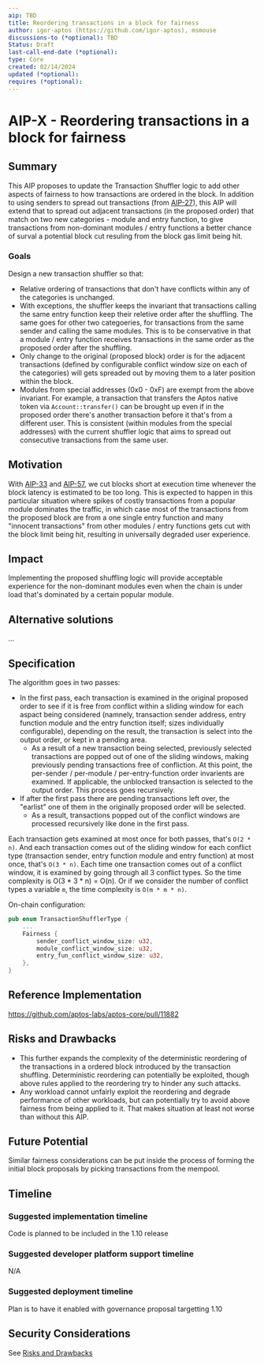 ```yaml
---
aip: TBD
title: Reordering transactions in a block for fairness
author: igor-aptos (https://github.com/igor-aptos), msmouse
discussions-to (*optional): TBD
Status: Draft
last-call-end-date (*optional): 
type: Core
created: 02/14/2024
updated (*optional):
requires (*optional):
---
```


# AIP-X - Reordering transactions in a block for fairness

## Summary

This AIP proposes to update the Transaction Shuffler logic to add other aspects of fairness to how transactions are ordered in the block.
In addition to using senders to spread out transactions (from [AIP-27](https://github.com/aptos-foundation/AIPs/blob/main/aips/aip-27.md)), this AIP will extend that to spread out adjacent transactions (in the proposed order) that match on two new categories - module and entry function, to give transactions from non-dominant modules / entry functions a better chance of surval a potential block cut resuling from the block gas limit being hit.

### Goals

Design a new transaction shuffler so that: 
* Relative ordering of transactions that don't have conflicts within any of the categories is unchanged.
* With exceptions, the shuffler keeps the invariant that transactions calling the same entry function keep their reletive order after the shuffling. The same goes for other two categoeries, for transactions from the same sender and calling the same modules. This is to be conservative in that a module / entry function receives transactions in the same order as the proposed order after the shuffling.
* Only change to the original (proposed block) order is for the adjacent transactions (defined by configurable conflict window size on each of the categories) will gets spreaded out by moving them to a later position within the block.  
* Modules from special addresses (0x0 - 0xF) are exempt from the above invariant. For example, a transaction that transfers the Aptos native token via `Account::transfer()` can be brought up even if in the proposed order there's another transaction before it that's from a different user. This is consistent (within modules from the special addresses) with the current shuffler logic that aims to spread out consecutive transactions from the same user.


## Motivation

With [AIP-33](https://github.com/aptos-foundation/AIPs/blob/main/aips/aip-33.md) and [AIP-57](https://github.com/aptos-foundation/AIPs/blob/main/aips/aip-57.md), we cut blocks short at execution time whenever the block latency is estimated to be too long. This is expected to happen in this particular situation where spikes of costly transactions from a popular module dominates the traffic, in which case most of the transactions from the proposed block are from a one single entry function and many "innocent transactions" from other modules / entry functions gets cut with the block limit being hit, resulting in universally degraded user experience.

## Impact

Implementing the proposed shuffling logic will provide acceptable experience for the non-dominant modules even when the chain is under load that's dominated by a certain popular module.

## Alternative solutions

...

## Specification

The algorithm goes in two passes:
* In the first pass, each transaction is examined in the original proposed order to see if it is free from conflict within a sliding window for each aspact being considered (namnely, transaction sender address, entry function module and the entry function itself; sizes individually configurable), depending on the result, the transaction is select into the output order, or kept in a pending area.
  * As a result of a new transaction being selected, previously selected transactions are popped out of one of the sliding windows, making previously pending transactions free of confliction. At this point, the per-sender / per-module / per-entry-function order invarients are examined. If applicable, the unblocked transaction is selected to the output order. This process goes recursively.
* If after the first pass there are pending transactions left over, the "earlist" one of them in the originally proposed order will be selected.
  * As a result, transactions popped out of the conflict windows are processed recursively like done in the first pass.

Each transaction gets examined at most once for both passes, that's `O(2 * n)`. And each transaction comes out of the sliding window for each conflict type (transaction sender, entry function module and entry function) at most once, that's `O(3 * n)`. Each time one transaction comes out of a conflict window, it is examined by going through all 3
conflict types. So the time complexity is O(3 * 3 * n) = O(n). Or if we consider the number of conflict types a variable `m`, the time complexity is `O(m * m * n)`.

On-chain configuration:

```Rust
pub enum TransactionShufflerType {
    ...
    Fairness {
        sender_conflict_window_size: u32,
        module_conflict_window_size: u32,
        entry_fun_conflict_window_size: u32,
    },
}
```



## Reference Implementation

https://github.com/aptos-labs/aptos-core/pull/11882


## Risks and Drawbacks

* This further expands the complexity of the deterministic reordering of the transactions in a ordered block introduced by the transaction shuffling. Deterministic reordering can potentially be exploited, though above rules applied to the reordering try to hinder any such attacks.
* Any workload cannot unfairly exploit the reordering and degrade performance of other workloads, but can potentially try to avoid above fairness from being applied to it. That makes situation at least not worse than without this AIP.

## Future Potential

Similar fairness considerations can be put inside the process of forming the initial block proposals by picking transactions from the mempool.

## Timeline

### Suggested implementation timeline

Code is planned to be included in the 1.10 release

### Suggested developer platform support timeline

N/A

### Suggested deployment timeline

Plan is to have it enabled with governance proposal targetting 1.10

## Security Considerations

See [Risks and Drawbacks](#Risks-and-Drawbacks)
